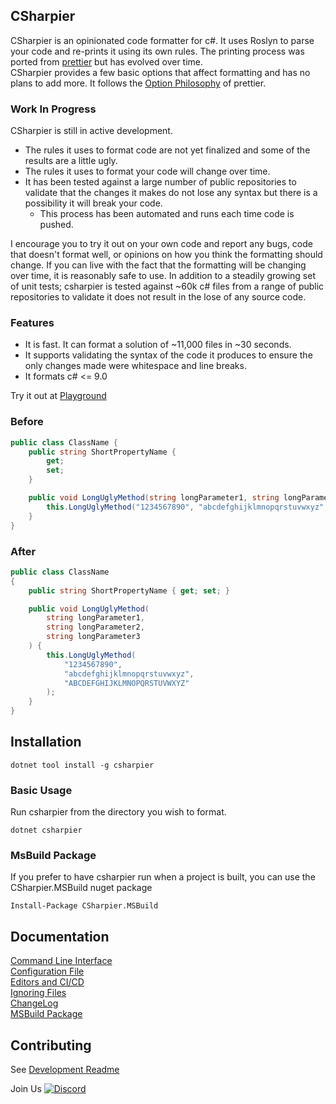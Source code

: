 ## CSharpier
CSharpier is an opinionated code formatter for c#. It uses Roslyn to parse your code and re-prints it using its own rules. 
The printing process was ported from [prettier](https://github.com/prettier/prettier) but has evolved over time.  
CSharpier provides a few basic options that affect formatting and has no plans to add more. It follows the [Option Philosophy](https://prettier.io/docs/en/option-philosophy.html) of prettier.

### Work In Progress
CSharpier is still in active development.
- The rules it uses to format code are not yet finalized and some of the results are a little ugly.
- The rules it uses to format your code will change over time.
- It has been tested against a large number of public repositories to validate that the changes it makes do not lose any syntax but there is a possibility it will break your code.
    - This process has been automated and runs each time code is pushed.


I encourage you to try it out on your own code and report any bugs, code that doesn't format well, or opinions on how you think the formatting should change. If you can live with the fact that the formatting will be changing over time, it is reasonably safe to use. In addition to a steadily growing set of unit tests; csharpier is tested against ~60k c# files from a range of public repositories to validate it does not result in the lose of any source code. 

### Features
  - It is fast. It can format a solution of ~11,000 files in ~30 seconds.
  - It supports validating the syntax of the code it produces to ensure the only changes made were whitespace and line breaks.
  - It formats c# <= 9.0

Try it out at [Playground](https://csharpier.com)

### Before
```c#
public class ClassName {
    public string ShortPropertyName {
        get;
        set; 
    }

    public void LongUglyMethod(string longParameter1, string longParameter2, string longParameter3) { 
        this.LongUglyMethod("1234567890", "abcdefghijklmnopqrstuvwxyz", "ABCDEFGHIJKLMNOPQRSTUVWXYZ");
    }
}
```

### After
```c#
public class ClassName
{
    public string ShortPropertyName { get; set; }

    public void LongUglyMethod(
        string longParameter1,
        string longParameter2,
        string longParameter3
    ) {
        this.LongUglyMethod(
            "1234567890",
            "abcdefghijklmnopqrstuvwxyz",
            "ABCDEFGHIJKLMNOPQRSTUVWXYZ"
        );
    }
}
```

## Installation

```console
dotnet tool install -g csharpier
```

### Basic Usage
Run csharpier from the directory you wish to format.
```console
dotnet csharpier
```

### MsBuild Package
If you prefer to have csharpier run when a project is built, you can use the CSharpier.MSBuild nuget package
```console
Install-Package CSharpier.MSBuild
```

## Documentation
[Command Line Interface](Docs/CLI.md)  
[Configuration File](Docs/Configuration.md)  
[Editors and CI/CD](Docs/EditorsAndCICD.md)  
[Ignoring Files](Docs/Ignore.md)  
[ChangeLog](CHANGELOG.md)  
[MSBuild Package](Docs/MSBuild.md)


## Contributing
See [Development Readme](CONTRIBUTING.md)  

Join Us [![Discord](https://img.shields.io/badge/Discord-chat?label=&logo=discord&logoColor=ffffff&color=7389D8&labelColor=6A7EC2)](https://discord.gg/HfAKGEZQcX)
